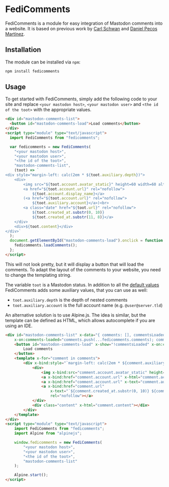 # FediComments

FediComments is a module for easy integration of Mastodon comments into a website. It is based on previous work by [Carl Schwan](https://carlschwan.eu/2020/12/29/adding-comments-to-your-static-blog-with-mastodon/) and [Daniel Pecos Martínez](https://danielpecos.com/2022/12/25/mastodon-as-comment-system-for-your-static-blog/).

## Installation

The module can be installed via `npm`:

```bash
npm install fedicomments
```

## Usage

To get started with FediComments, simply add the following code to your site and replace `<your mastodon host>`, `<your mastodon user>` and `<the id of the toot>` with the appropriate values.

```html
<div id="mastodon-comments-list">
  <button id="mastodon-comments-load">Load comments</button>
</div>
<script type="module" type="text/javascript">
  import FediComments from "fedicomments";

  var fedicomments = new FediComments(
    "<your mastodon host>",
    "<your mastodon user>",
    "<the id of the toot>",
    "mastodon-comments-list",
    (toot) => `
<div style="margin-left: calc(2em * ${toot.auxiliary.depth})">
    <div>
        <img src="${toot.account.avatar_static}" height=60 width=60 alt="">
        <a href="${toot.account.url}" rel="nofollow">
            ${toot.account.display_name}</a>
        (<a href="${toot.account.url}" rel="nofollow">
            ${toot.auxiliary.account}</a>)<br>
        <a class="date" href="${toot.url}" rel="nofollow">
            ${toot.created_at.substr(0, 10)}
            ${toot.created_at.substr(11, 8)}</a>
    </div>
    <div>${toot.content}</div>
</div>`
  );
  document.getElementById("mastodon-comments-load").onclick = function () {
    fedicomments.loadComments();
  };
</script>
```

This will not look pretty, but it will display a button that will load the comments. To adapt the layout of the comments to your website, you need to change the templating string.

The variable `toot` is a Mastodon status. In addition to all the [default values](https://docs.joinmastodon.org/methods/statuses/#200-ok-1) FediComments adds some auxiliary values, that you can use as well:

- `toot.auxiliary.depth` is the depth of nested comments
- `toot.auxiliary.account` is the full account name (e.g. `@user@server.tld`)

An alternative solution is to use Alpine.js. The idea is similar, but the template can be defined as HTML, which allows autocomplete if you are using an IDE.

```html
<div id="mastodon-comments-list" x-data="{ comments: [], commentsLoaded: false }"
    x-on:comments-loaded="comments.push(...fedicomments.comments); commentsLoaded = true">
    <button id="mastodon-comments-load" x-show="!commentsLoaded" x-on:click="fedicomments.loadComments()">
        Load comments
    </button>
    <template x-for="comment in comments">
        <div x-bind:style="`margin-left: calc(2em * ${comment.auxiliary.depth})!important`">
            <div>
                <img x-bind:src="comment.account.avatar_static" height="60" width="60" alt="" />
                <a x-bind:href="comment.account.url" x-html="comment.account.display_name" rel="nofollow"></a>
                <a x-bind:href="comment.account.url" x-text="comment.auxiliary.account" rel="nofollow"></a><br />
                <a x-bind:href="comment.url"
                    x-text="`${comment.created_at.substr(0, 10)} ${comment.created_at.substr(11, 8)}`"
                    rel="nofollow"></a>
            </div>
            <div class="content" x-html="comment.content"></div>
        </div>
    </template>
</div>
<script type="module" type="text/javascript">
    import FediComments from "fedicomments";
    import Alpine from "alpinejs";

    window.fedicomments = new FediComments(
        "<your mastodon host>",
        "<your mastodon user>",
        "<the id of the toot>",
        "mastodon-comments-list"
    );

    Alpine.start();
</script>

```

